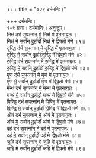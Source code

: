 +++
title = "०२९ दर्भमणिः।"

+++
दर्भमणिः।  
१-९ ब्रह्मा। दर्भमाणिः। अनुष्टुप्।  
निक्ष॑ दर्भ स॒पत्ना॑न् मे॒ निक्ष॑ मे पृतनाय॒तः ।  
निक्ष॑ मे॒ सर्वा॑न् दु॒र्हार्दो॑ निक्ष॑ मे द्विष॒तो म॑णे ॥१॥  
तृ॒न्द्धि द॑र्भ स॒पत्ना॑न् मे तृ॒न्द्धि मे॑ पृतनाय॒तः ।  
तृ॒न्द्धि मे॒ सर्वा॑न् दु॒र्हार्द॑तृ॒न्द्धि मे॑ द्विष॒तो म॑णे ॥२॥  
रु॒न्द्धि द॑र्भ स॒पत्ना॑न् मे रु॒न्द्धि मे॑ पृतनाय॒तः ।  
रु॒न्द्धि मे॒ सर्वा॑न् दु॒र्हार्दो॑ रु॒न्द्धि मे॑ द्विष॒तो म॑णे ॥३॥  
मृ॒ण द॑र्भ स॒पत्ना॑न् मे मृ॒ण मे॑ पृतनाय॒तः ।  
मृ॒ण मे॒ सर्वा॑न् दु॒र्हार्दो॑ मृ॒ण मे॑ द्विष॒तो म॑णे ॥४॥  
मन्थ॑ दर्भ स॒पत्ना॑न् मे॒ मन्थ॑ मे पृतनाय॒तः ।  
मन्थ॑ मे॒ सर्वा॑न् दु॒र्हार्दो॒ मन्थ॑ मे द्विष॒तो म॑णे ॥५॥  
पि॒ण्ड्ढि द॑र्भ स॒पत्ना॑न् मे पि॒ण्ड्ढि मे॑ पृतनाय॒तः ।  
पि॒ण्ड्ढि मे॒ सर्वा॑न् दु॒र्हार्दो॑ पि॒ण्ड्ढि मे॑ द्विष॒तो म॑णे ॥६॥  
ओष॑ दर्भ स॒पत्ना॑न् मे॒ ओष॑ मे पृतनाय॒तः ।  
ओष॑ मे॒ सर्वा॑न् दु॒र्हार्दो॑ ओष॑ मे द्विष॒तो म॑णे ॥७॥  
दह॑ दर्भ स॒पत्ना॑न् मे॒ दह॑ मे पृतनाय॒तः ।  
दह॑ मे॒ सर्वा॑न् दु॒र्हार्दो॒ दह॑ मे द्विष॒तो म॑णे ॥८॥  
ज॒हि द॑र्भ स॒पत्ना॑न् मे ज॒हि मे॑ पृतनाय॒तः ।  
ज॒हि मे॒ सर्वा॑न् दु॒र्हार्दो॑ ज॒हि मे॑ द्विष॒तो म॑णे ॥९॥